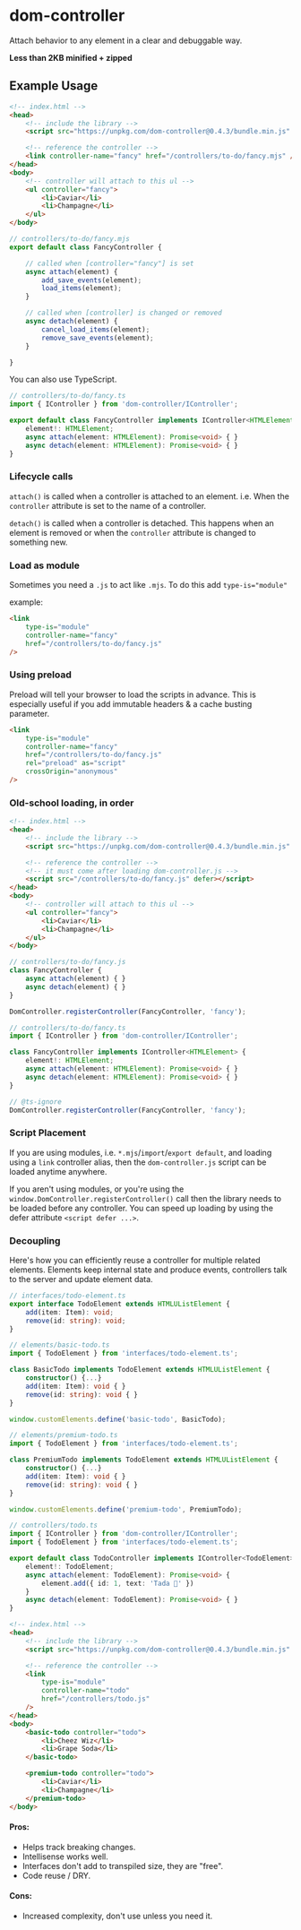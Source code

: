 # dom-controller

Attach behavior to any element in a clear and debuggable way.

**Less than 2KB minified + zipped**

## Example Usage
```html
<!-- index.html -->
<head>
    <!-- include the library -->
    <script src="https://unpkg.com/dom-controller@0.4.3/bundle.min.js" defer></script>

    <!-- reference the controller -->
    <link controller-name="fancy" href="/controllers/to-do/fancy.mjs" />
</head>
<body>
    <!-- controller will attach to this ul -->	
    <ul controller="fancy">
        <li>Caviar</li>
        <li>Champagne</li>
    </ul>
</body>
```

```js
// controllers/to-do/fancy.mjs
export default class FancyController {

    // called when [controller="fancy"] is set
    async attach(element) { 
        add_save_events(element);
        load_items(element);
    }

    // called when [controller] is changed or removed
    async detach(element) {
        cancel_load_items(element);
        remove_save_events(element);
    }

}
```

You can also use TypeScript.
```typescript
// controllers/to-do/fancy.ts
import { IController } from 'dom-controller/IController';

export default class FancyController implements IController<HTMLElement> {
    element!: HTMLElement;
    async attach(element: HTMLElement): Promise<void> { }
    async detach(element: HTMLElement): Promise<void> { }
}
```

### Lifecycle calls
`attach()` is called when a controller is attached to an element. i.e. When the `controller` attribute is set to the name of a controller.

`detach()` is called when a controller is detached. This happens when an element is removed or when the `controller` attribute is changed to something new.

### Load as module
Sometimes you need a `.js` to act like `.mjs`. To do this add `type-is="module"`

example:
```html
<link
    type-is="module"
    controller-name="fancy"
    href="/controllers/to-do/fancy.js"
/>
```

### Using preload
Preload will tell your browser to load the scripts in advance. This is especially useful if you add immutable headers & a cache busting parameter.

```html
<link
    type-is="module"
    controller-name="fancy"
    href="/controllers/to-do/fancy.js"
    rel="preload" as="script"
    crossOrigin="anonymous"
/>
```

### Old-school loading, in order
```html
<!-- index.html -->
<head>
    <!-- include the library -->
    <script src="https://unpkg.com/dom-controller@0.4.3/bundle.min.js" defer></script>

    <!-- reference the controller -->
    <!-- it must come after loading dom-controller.js -->
    <script src="/controllers/to-do/fancy.js" defer></script>
</head>
<body>
    <!-- controller will attach to this ul -->	
    <ul controller="fancy">
        <li>Caviar</li>
        <li>Champagne</li>
    </ul>
</body>
```

```js
// controllers/to-do/fancy.js
class FancyController {
    async attach(element) { }
    async detach(element) { }
}

DomController.registerController(FancyController, 'fancy');
```

```typescript
// controllers/to-do/fancy.ts
import { IController } from 'dom-controller/IController';

class FancyController implements IController<HTMLElement> {
    element!: HTMLElement;
    async attach(element: HTMLElement): Promise<void> { }
    async detach(element: HTMLElement): Promise<void> { }
}

// @ts-ignore
DomController.registerController(FancyController, 'fancy');
```

### Script Placement
If you are using modules, i.e. `*.mjs`/`import`/`export default`, and loading using a `link` controller alias, then the `dom-controller.js` script can be loaded anytime anywhere.

If you aren't using modules, or you're using the `window.DomController.registerController()` call then the library needs to be loaded before any controller. You can speed up loading by using the defer attribute `<script defer ...>`.

### Decoupling
Here's how you can efficiently reuse a controller for multiple related elements. Elements keep internal state and produce events, controllers talk to the server and update element data. 
```typescript
// interfaces/todo-element.ts
export interface TodoElement extends HTMLUListElement {
    add(item: Item): void;
    remove(id: string): void;
}
```

```typescript
// elements/basic-todo.ts
import { TodoElement } from 'interfaces/todo-element.ts';

class BasicTodo implements TodoElement extends HTMLUListElement {
    constructor() {...}
    add(item: Item): void { }
    remove(id: string): void { }
}

window.customElements.define('basic-todo', BasicTodo);
```
```typescript
// elements/premium-todo.ts
import { TodoElement } from 'interfaces/todo-element.ts';

class PremiumTodo implements TodoElement extends HTMLUListElement {
    constructor() {...}
    add(item: Item): void { }
    remove(id: string): void { }
}

window.customElements.define('premium-todo', PremiumTodo);
```

```typescript
// controllers/todo.ts
import { IController } from 'dom-controller/IController';
import { TodoElement } from 'interfaces/todo-element.ts';

export default class TodoController implements IController<TodoElement> {
    element!: TodoElement;
    async attach(element: TodoElement): Promise<void> {
        element.add({ id: 1, text: 'Tada 🎉' })
    }
    async detach(element: TodoElement): Promise<void> { }
}

```
```html
<!-- index.html -->
<head>
    <!-- include the library -->
    <script src="https://unpkg.com/dom-controller@0.4.3/bundle.min.js" defer></script>

    <!-- reference the controller -->
    <link
        type-is="module"
        controller-name="todo"
        href="/controllers/todo.js"
    />
</head>
<body>
    <basic-todo controller="todo">
        <li>Cheez Wiz</li>
        <li>Grape Soda</li>
    </basic-todo>

    <premium-todo controller="todo">
        <li>Caviar</li>
        <li>Champagne</li>
    </premium-todo>
</body>
```
#### Pros:
* Helps track breaking changes.
* Intellisense works well.
* Interfaces don't add to transpiled size, they are "free".
* Code reuse / DRY.
#### Cons:
* Increased complexity, don't use unless you need it.
